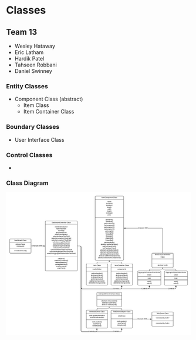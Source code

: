 # Classes

## Team 13

- Wesley Hataway
- Eric Latham
- Hardik Patel
- Tahseen Robbani
- Daniel Swinney

### Entity Classes

- Component Class (abstract)
  - Item Class
  - Item Container Class

### Boundary Classes

- User Interface Class

### Control Classes

-

### Class Diagram

![Class Diagram](img/class_diagram.png)
